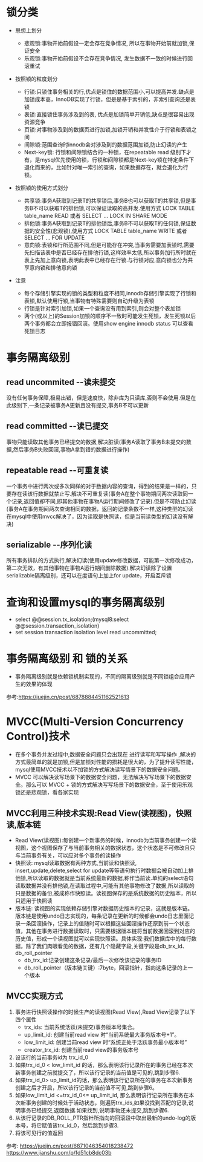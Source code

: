 # 锁分类
+ 思想上划分
    - 悲观锁:事物开始前假设一定会存在竞争情况, 所以在事物开始前就加锁,保证安全
    - 乐观锁:事物开始前假设不会存在竞争情况, 发生数据不一致的时候进行回滚重试

+ 按照锁的粒度划分
    - 行锁:只锁住事务相关的行,优点是锁住的数据范围小,可以提高并发.缺点是加锁成本高，InnoDB实现了行锁，但是是基于索引的，非索引查询还是表锁
    - 表锁:直接锁住事务涉及到的表, 优点是加锁简单开销低,缺点是很容易出现资源竞争
    - 页锁:对事物涉及到的数据页进行加锁,加锁开销和并发性介于行锁和表锁之间
    - 间隙锁:范围查询时innodb会对涉及到的数据范围加锁,防止幻读的产生
    - Next-key锁: 行锁和间隙锁结合的一种锁，在repeatable read 级别下才有，是mysql优先使用的锁，行锁和间隙锁都是Next-key锁在特定条件下退化而来的，比如针对唯一索引的查询，如果数据存在，就会退化为行锁。

+ 按照锁的使用方式划分
    - 共享锁:事务A获取到记录T的共享锁后,事务B也可以获取T的共享锁,但是事务B不可以获取T的排他锁,可以保证读取的高并发.使用方式 LOCK TABLE table_name READ 或者 SELECT ... LOCK IN SHARE MODE 
    - 排他锁:事务A获取到记录T的排他锁后,事务B不可以获取T的任何锁,保证数据的安全性(悲观锁),使用方式 LOCK TABLE table_name WRITE 或者 SELECT ... FOR UPDATE
    - 意向锁:表锁和行所范围不同,但是可能存在冲突,当事务需要加表锁时,需要先扫描该表中是否已经存在排他行锁,这样效率太低,所以事务加行所时就在表上先加上意向锁,表明此表中已经存在行锁.与行锁对应,意向锁也分为共享意向锁和排他意向锁

+ 注意
    - 每个存储引擎实现的锁的类型和粒度不相同,innodb存储引擎实现了行锁和表锁,默认使用行锁,当事物有特殊需要则自动升级为表锁
    - 行锁是针对索引加锁,如果一个查询没有用到索引,则会对整个表加锁
    - 两个(或以上)的Session加锁的顺序不一致时可能发生死锁，发生死锁以后两个事务都会立即报错回滚。使用show engine innodb status 可以查看死锁日志

# 事务隔离级别
## read uncommited --读未提交
没有任何事务保障,极易出错，但是速度快，除非库为只读库,否则不会使用.但是在此级别下,一条记录被事务A更新且没有提交,事务B不可以更新
## read committed --读已提交
事物只能读取其他事务已经提交的数据,解决脏读(事务A读取了事务B未提交的数据,然后事务B失败回滚,事物A拿到错的数据进行操作)
## repeatable read --可重复读
一个事务中进行两次或多次同样的对于数据内容的查询，得到的结果是一样的，只要存在读该行数据就禁止写.解决不可重复读(事务A在整个事物期间两次读取同一个记录,返回值却不同,即其他事物在事物A运行期间修改了记录).但是不可防止幻读(事务A在事务期间两次查询相同的数据，返回的记录条数不一样,这种类型的幻读在mysql中使用mvcc解决了，因为读取是快照读，但是当前读类型的幻读没有解决)
## serializable --序列化读
所有事务排队的方式执行,解决幻读(使用update修改数据，可能第一次修改成功，第二次无效，有其他事物在事物A运行期间删除数据).解决幻读除了设置serializable隔离级别，还可以在度语句上加上for update，开启互斥锁

# 查询和设置mysql的事务隔离级别
+ select @@session.tx_isolation;(mysql8:select @@session.transaction_isolation)
+ set session transaction isolation level read uncommitted;

# 事务隔离级别 和 锁的关系
+ 事务隔离级别就是依赖锁机制实现的，不同的隔离级别就是不同锁组合应用产生的效果的体现

参考:https://juejin.cn/post/6878884451162521613


# MVCC(Multi-Version Concurrency Control)技术
+ 在多个事务并发过程中,数据安全问题只会出现在 进行读写和写写操作 ,解决的方式最简单的就是加锁,但是加锁对性能的损耗是很大的，为了提升读写性能，mysql使用MVCC技术以不加锁的方式解决读写情景下的数据安全问题。
+ MVCC 可以解决读写场景下的数据安全问题，无法解决写写场景下的数据安全。那么可以 MVCC + 锁的方式解决写写场景下的数据安全，至于使用乐观锁还是悲观锁，看各家实现

## MVCC利用三种技术实现:Read View(读视图)，快照读,版本链
+ Read View(读视图):每创建一个新事务的时候，innodb为当前事务创建一个读视图，这个视图保存了与当前事务相关的数据状态，这个状态是不可修改且只与当前事务有关，可以应对多个事务的读操作
+ 快照读: mysql读取数据有两种方式,当前读和快照读, insert,update,delete,select for update等等语句执行时数据会被自动加上排他锁,所以读取的数据就是当前系统最新的数据,称作当前读.单纯的select语句读取数据并没有排他锁,在读取过程中,可能有其他事物修改了数据,所以读取的只是数据的备份,被成称作快照读。读视图保存的是系统数据的历史版本，所以只适用于快照读
+ 版本链: 读视图的实现依赖存储引擎对数据历史版本的记录，这就是版本链。版本链是使用undo日志实现的，每条记录在更新的时候都会undo日志里面记录一条回滚操作，记录上的值随时可以根据这些回滚操作还原到前一个状态值，其他在事务进行数据读取时，只需要根据版本链将当前数据回滚到对应的历史值，形成一个读视图就可以实现快照读。具体实现:我们数据库中的每行数据，除了我们肉眼看见的数据，还有几个隐藏字段,关键字段是db_trx_id、db_roll_pointer
  - db_trx_id:记录创建这条记录/最后一次修改该记录的事务ID
  - db_roll_pointer（版本链关键）:7byte，回滚指针，指向这条记录的上一个版本

## MVCC实现方式
1. 事务进行快照读操作的时候生产的读视图(Read View),Read View记录了以下四个属性
    + trx_ids: 当前系统活跃(未提交)事务版本号集合。
    + up_limit_id: 创建当前read view 时“当前系统最大事务版本号+1”。
    + low_limit_id: 创建当前read view 时“系统正处于活跃事务最小版本号”
    + creator_trx_id: 创建当前read view的事务版本号
2. 设该行的当前事务id为 trx_id_0
3. 如果trx_id_0 < low_limit_id 的话，那么表明该行记录所在的事务已经在本次新事务创建之前就提交了，所以该行记录的当前值是可见的,跳到步骤6.
4. 如果trx_id_0> up_limit_id的话，那么表明该行记录所在的事务在本次新事务创建之后才开启，所以该行记录的当前值不可见,跳到步骤6。
5. 如果low_limit_id <=trx_id_0<= up_limit_id, 那么表明该行记录所在事务在本次新事务创建的时候处于活动状态，则遍历trx_ids,如果没找到匹配的记录,说明事务已经提交,返回数据.如果找到,说明事物还未提交,跳到步骤6.
6. 从该行记录的DB_ROLL_PTR指针所指向的回滚段中取出最新的undo-log的版本号，将它赋值该trx_id_0，然后跳到步骤3.
7. 将该可见行的值返回


参考:
https://juejin.cn/post/6871046354018238472
https://www.jianshu.com/p/fd51cb8dc03b